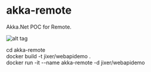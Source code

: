 # akka-remote
Akka.Net POC for Remote.

![alt tag](https://travis-ci.org/andrewbuttigieg/akka-remote.svg?branch=master)

cd akka-remote<br/>
docker build -t jixer/webapidemo .<br/>
docker run -it --name akka-remote -d jixer/webapidemo<br/>
